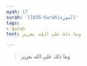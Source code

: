 ```yaml
---
ayah: 17
surah: '[[035-Surah|سورة]]'
tags:
- quran
text: وما ذلك على الله بعزيز

---
```

> وما ذلك على الله بعزيز
